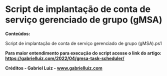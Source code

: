 # Script de implantação de conta de serviço gerenciado de grupo (gMSA)

**Conteúdos:**

Script de implantação de conta de serviço gerenciado de grupo (gMSA).ps1


**Para maior entendimento para execução do script acesse o link do artigo: https://gabrielluiz.com/2022/04/gmsa-task-scheduler/**

**Créditos - Gabriel Luiz - www.gabrielluiz.com**
